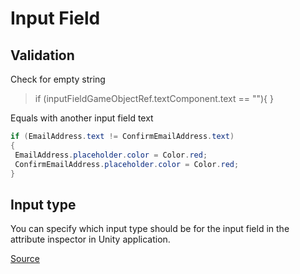 # Input Field

## Validation

Check for empty string

> if \(inputFieldGameObjectRef.textComponent.text == ""\){ }

Equals with another input field text

```csharp
if (EmailAddress.text != ConfirmEmailAddress.text)
{
 EmailAddress.placeholder.color = Color.red;
 ConfirmEmailAddress.placeholder.color = Color.red;
}
```

## Input type

You can specify which input type should be for the input field in the attribute inspector in Unity application.

[Source](https://docs.unity3d.com/560/Documentation/Manual/script-InputField.html)
